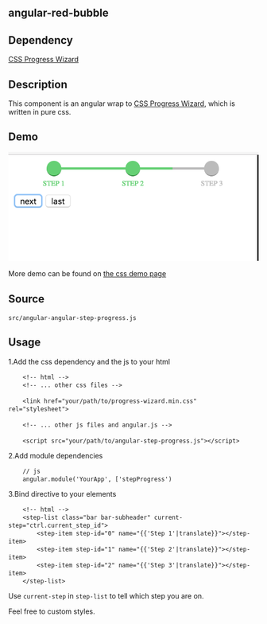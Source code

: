 angular-red-bubble
----

Dependency
----
[CSS Progress Wizard](https://github.com/christabor/css-progress-wizard)


Description
----
This component is an angular wrap to [CSS Progress Wizard](https://github.com/christabor/css-progress-wizard), which is written in pure css.


Demo
----
![Progress Demo](./example/scrot.png)

More demo can be found on [the css demo page](http://christabor.github.io/css-progress-wizard/)


Source
----

    src/angular-angular-step-progress.js
    
Usage
----
1.Add the css dependency and the js to your html<br>

```
    <!-- html -->
    <!-- ... other css files -->
    
    <link href="your/path/to/progress-wizard.min.css" rel="stylesheet">
    
    <!-- ... other js files and angular.js -->
    
    <script src="your/path/to/angular-step-progress.js"></script>
```

2.Add module dependencies

```
    // js
    angular.module('YourApp', ['stepProgress')
```

3.Bind directive to your elements

```
    <!-- html -->
    <step-list class="bar bar-subheader" current-step="ctrl.current_step_id">
        <step-item step-id="0" name="{{'Step 1'|translate}}"></step-item>
        <step-item step-id="1" name="{{'Step 2'|translate}}"></step-item>
        <step-item step-id="2" name="{{'Step 3'|translate}}"></step-item>
    </step-list>
```

Use `current-step` in `step-list` to tell which step you are on.

Feel free to custom styles.